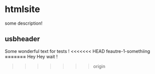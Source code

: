 # htmlsite
some description!

## usbheader

Some wonderful text for tests !
<<<<<<< HEAD
feautre-1-somethiing
**=======**
Hey Hey wait !
>>>>>>> origin
